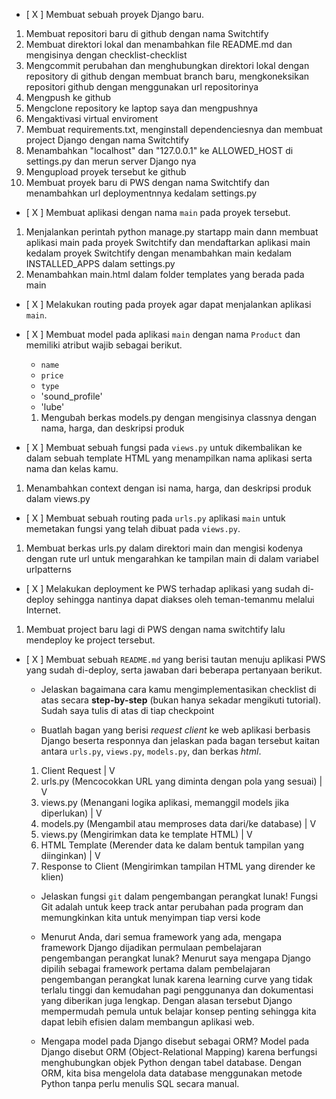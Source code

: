 - [ X ] Membuat sebuah proyek Django baru.
 1. Membuat repositori baru di github dengan nama Switchtify
 2. Membuat direktori lokal dan menambahkan file README.md dan mengisinya dengan checklist-checklist
 3. Mengcommit perubahan dan menghubungkan direktori lokal dengan repository di github dengan membuat branch baru, mengkoneksikan repositori github dengan menggunakan url repositorinya
 4. Mengpush ke github
 5. Mengclone repository ke laptop saya dan mengpushnya
 6. Mengaktivasi virtual enviroment
 7. Membuat requirements.txt, menginstall dependenciesnya dan membuat project Django dengan nama Switchtify
 8. Menambahkan "localhost" dan "127.0.0.1" ke ALLOWED_HOST di settings.py dan merun server Django nya
 9. Mengupload proyek tersebut ke github
 10. Membuat proyek baru di PWS dengan nama Switchtify dan menambahkan url deploymentnnya kedalam settings.py

- [ X ] Membuat aplikasi dengan nama `main` pada proyek tersebut.
1. Menjalankan perintah python manage.py startapp main dann membuat aplikasi main pada proyek Switchtify dan mendaftarkan aplikasi main kedalam proyek Switchtify dengan menambahkan main kedalam INSTALLED_APPS dalam settings.py
2. Menambahkan main.html dalam folder templates yang berada pada main

- [ X ] Melakukan routing pada proyek agar dapat menjalankan aplikasi `main`.

- [ X ] Membuat model pada aplikasi `main` dengan nama `Product` dan memiliki atribut wajib sebagai berikut.
  - `name`
  - `price`
  - `type`
  - 'sound_profile'
  - 'lube'
  1. Mengubah berkas models.py dengan mengisinya classnya dengan nama, harga, dan deskripsi produk

- [ X ] Membuat sebuah fungsi pada `views.py` untuk dikembalikan ke dalam sebuah template HTML yang menampilkan nama aplikasi serta nama dan kelas kamu.
1. Menambahkan context dengan isi nama, harga, dan deskripsi produk dalam views.py

- [ X ] Membuat sebuah routing pada `urls.py` aplikasi `main` untuk memetakan fungsi yang telah dibuat pada `views.py`.
1. Membuat berkas urls.py dalam direktori main dan mengisi kodenya dengan rute url untuk mengarahkan ke tampilan main di dalam variabel urlpatterns

- [ X ] Melakukan deployment ke PWS terhadap aplikasi yang sudah di-deploy sehingga nantinya dapat diakses oleh teman-temanmu melalui Internet.
1. Membuat project baru lagi di PWS dengan nama switchtify lalu mendeploy ke project tersebut.

- [ X ] Membuat sebuah `README.md` yang berisi tautan menuju aplikasi PWS yang sudah di-deploy, serta jawaban dari beberapa pertanyaan berikut.
  - Jelaskan bagaimana cara kamu mengimplementasikan checklist di atas secara **step-by-step** (bukan hanya sekadar mengikuti tutorial).
    Sudah saya tulis di atas di tiap checkpoint

  - Buatlah bagan yang berisi *request client* ke web aplikasi berbasis Django beserta responnya dan jelaskan pada bagan tersebut kaitan antara `urls.py`, `views.py`, `models.py`, dan berkas *html*.
  1. Client Request
   |
   V
  2. urls.py (Mencocokkan URL yang diminta dengan pola yang sesuai)
   |
   V
  3. views.py (Menangani logika aplikasi, memanggil models jika diperlukan)
   |
   V
  4. models.py (Mengambil atau memproses data dari/ke database)
   |
   V
  5. views.py (Mengirimkan data ke template HTML)
   |
   V
  6. HTML Template (Merender data ke dalam bentuk tampilan yang diinginkan)
   |
   V
  7. Response to Client (Mengirimkan tampilan HTML yang dirender ke klien)


  - Jelaskan fungsi `git` dalam pengembangan perangkat lunak!
    Fungsi Git adalah untuk keep track antar perubahan pada program dan memungkinkan kita untuk menyimpan tiap versi kode

  - Menurut Anda, dari semua framework yang ada, mengapa framework Django dijadikan permulaan pembelajaran pengembangan perangkat lunak?
    Menurut saya mengapa Django dipilih sebagai framework pertama dalam pembelajaran pengembangan perangkat lunak karena learning curve yang tidak terlalu tinggi dan kemudahan pagi penggunanya dan dokumentasi yang diberikan juga lengkap. Dengan alasan tersebut Django mempermudah pemula untuk belajar konsep penting sehingga kita dapat lebih efisien dalam membangun aplikasi web.

  - Mengapa model pada Django disebut sebagai ORM?
  Model pada Django disebut ORM (Object-Relational Mapping) karena berfungsi menghubungkan objek Python dengan tabel database. Dengan ORM, kita bisa mengelola data database menggunakan metode Python tanpa perlu menulis SQL secara manual.
